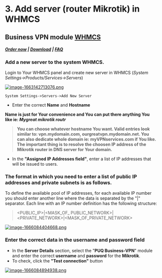 # 3. Add server (router Mikrotik) in WHMCS

## Business VPN module **[WHMCS](https://puqcloud.com/link.php?id=77)** 

#####  [Order now](https://puqcloud.com/index.php?rp=/store/whmcs-module-business-vpn) | [Download](http://download.puqcloud.com/WHMCS/servers/PUQ_WHMCS-Business-VPN/) | [FAQ](https://panel.puqcloud.com/link.php?id=39)

### Add a new server to the system WHMCS.

Login to Your WHMCS panel and create new server in WHMCS (*System Settings-&gt;Products/Services-&gt;Servers*)

[![image-1663142713076.png](https://doc.puq.info/uploads/images/gallery/2022-09/scaled-1680-/image-1663142713076.png)](https://doc.puq.info/uploads/images/gallery/2022-09/image-1663142713076.png)

```
System Settings->Servers->Add New Server
```

- Enter the correct **Name** and **Hostname**

**Name is just for Your convenience and You can put there anything You like ie: *Mygreat mikrotik routr***

>**You can choose whatever hostname You want. Valid entries look similar to: vpn.mydomain.com, ourgreatvpn.mydomain.net. You can also dedicate whole domain ie: myVPNservices.com if You like. The important thing is to resolve the choosen IP address of the Mikrotik router in DNS server for Your domain.** 

- In the **"Assigned IP Addresses field"**, enter a list of IP addresses that will be issued to users.

### The format in which you need to enter a list of public IP addresses and private subnets is as follows. 

To define the available pool of IP addresses, for each available IP number you should enter another line where the data is separated by the "|" separator. Each line with an IP number definition has the following structure:

>&lt;PUBLIC\_IP&gt;|&lt;MASK\_OF\_ PUBLIC\_NETWORK&gt;|&lt;PRIVATE\_NETWORK&gt;|&lt;MASK\_OF\_PRIVATE\_NETWORK&gt;

[![image-1666084404668.png](https://doc.puq.info/uploads/images/gallery/2022-10/scaled-1680-/image-1666084404668.png)](https://doc.puq.info/uploads/images/gallery/2022-10/image-1666084404668.png)

### Enter the correct data in the username and password field  
  


- In the **Server Details** section, select the "**PUQ Business-VPN**" module and enter the correct **username** and **password** for the  **Mikrotik**.
- To check, click the **"Test connection"** button

[![image-1666084894938.png](https://doc.puq.info/uploads/images/gallery/2022-10/scaled-1680-/image-1666084894938.png)](https://doc.puq.info/uploads/images/gallery/2022-10/image-1666084894938.png)
